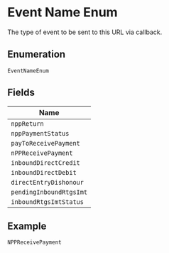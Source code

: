 
# Event Name Enum

The type of event to be sent to this URL via callback.

## Enumeration

`EventNameEnum`

## Fields

| Name |
|  --- |
| `nppReturn` |
| `nppPaymentStatus` |
| `payToReceivePayment` |
| `nPPReceivePayment` |
| `inboundDirectCredit` |
| `inboundDirectDebit` |
| `directEntryDishonour` |
| `pendingInboundRtgsImt` |
| `inboundRtgsImtStatus` |

## Example

```
NPPReceivePayment
```

